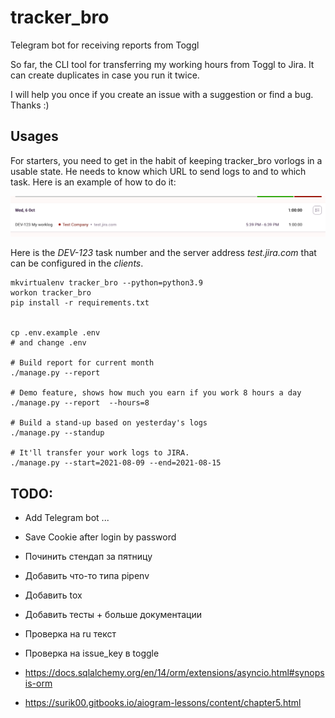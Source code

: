 # tracker_bro
Telegram bot for receiving reports from Toggl

So far, the CLI tool for transferring my working hours from Toggl to Jira. It can create duplicates in case you run it twice.

I will help you once if you create an issue with a suggestion or find a bug. Thanks :)

## Usages
For starters, you need to get in the habit of keeping tracker_bro vorlogs in a usable state. He needs to know
 which URL to send logs to and to which task. Here is an example of how to do it:

![worklog example](docs/example_worklog.png)

Here is the *DEV-123* task number and the server address *test.jira.com* that can be configured in the *clients*.

```shell
mkvirtualenv tracker_bro --python=python3.9
workon tracker_bro
pip install -r requirements.txt


cp .env.example .env
# and change .env

# Build report for current month
./manage.py --report

# Demo feature, shows how much you earn if you work 8 hours a day
./manage.py --report  --hours=8

# Build a stand-up based on yesterday's logs
./manage.py --standup

# It'll transfer your work logs to JIRA.
./manage.py --start=2021-08-09 --end=2021-08-15
```


## TODO:
- Add Telegram bot ...
- Save Cookie after login by password
- Починить стендап за пятницу
- Добавить что-то типа pipenv
- Добавить tox
- Добавить тесты + больше документации
- Проверка на ru текст
- Проверка на issue_key в toggle

- https://docs.sqlalchemy.org/en/14/orm/extensions/asyncio.html#synopsis-orm
- https://surik00.gitbooks.io/aiogram-lessons/content/chapter5.html
